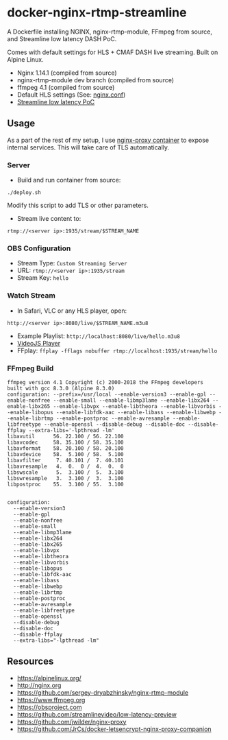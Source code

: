 # docker-nginx-rtmp-streamline
A Dockerfile installing NGINX, nginx-rtmp-module, FFmpeg from source, and Streamline low latency DASH PoC.

Comes with default settings for HLS + CMAF DASH live streaming. Built on Alpine Linux.


* Nginx 1.14.1 (compiled from source)
* nginx-rtmp-module dev branch (compiled from source)
* ffmpeg 4.1 (compiled from source)
* Default HLS settings (See: [nginx.conf](nginx.conf))
* [Streamline low latency PoC](https://github.com/streamlinevideo/low-latency-preview)


## Usage

As a part of the rest of my setup, I use [nginx-proxy container](https://github.com/JrCs/docker-letsencrypt-nginx-proxy-companion) to expose internal services. This will take care of TLS automatically.

### Server

* Build and run container from source:
```
./deploy.sh
```

Modify this script to add TLS or other parameters.

* Stream live content to:
```
rtmp://<server ip>:1935/stream/$STREAM_NAME
```

### OBS Configuration
* Stream Type: `Custom Streaming Server`
* URL: `rtmp://<server ip>:1935/stream`
* Stream Key: `hello`

### Watch Stream
* In Safari, VLC or any HLS player, open:
```
http://<server ip>:8080/live/$STREAM_NAME.m3u8
```
* Example Playlist: `http://localhost:8080/live/hello.m3u8`
* [VideoJS Player](https://video-dev.github.io/hls.js/stable/demo/?src=http%3A%2F%2Flocalhost%3A8080%2Flive%2Fhello.m3u8)
* FFplay: `ffplay -fflags nobuffer rtmp://localhost:1935/stream/hello`

### FFmpeg Build

```
ffmpeg version 4.1 Copyright (c) 2000-2018 the FFmpeg developers
built with gcc 8.3.0 (Alpine 8.3.0)
configuration: --prefix=/usr/local --enable-version3 --enable-gpl --enable-nonfree --enable-small --enable-libmp3lame --enable-libx264 --enable-libx265 --enable-libvpx --enable-libtheora --enable-libvorbis --enable-libopus --enable-libfdk-aac --enable-libass --enable-libwebp --enable-librtmp --enable-postproc --enable-avresample --enable-libfreetype --enable-openssl --disable-debug --disable-doc --disable-ffplay --extra-libs='-lpthread -lm'
libavutil      56. 22.100 / 56. 22.100
libavcodec     58. 35.100 / 58. 35.100
libavformat    58. 20.100 / 58. 20.100
libavdevice    58.  5.100 / 58.  5.100
libavfilter     7. 40.101 /  7. 40.101
libavresample   4.  0.  0 /  4.  0.  0
libswscale      5.  3.100 /  5.  3.100
libswresample   3.  3.100 /  3.  3.100
libpostproc    55.  3.100 / 55.  3.100


configuration:
  --enable-version3
  --enable-gpl
  --enable-nonfree
  --enable-small
  --enable-libmp3lame
  --enable-libx264
  --enable-libx265
  --enable-libvpx
  --enable-libtheora
  --enable-libvorbis
  --enable-libopus
  --enable-libfdk-aac
  --enable-libass
  --enable-libwebp
  --enable-librtmp
  --enable-postproc
  --enable-avresample
  --enable-libfreetype
  --enable-openssl
  --disable-debug
  --disable-doc
  --disable-ffplay
  --extra-libs="-lpthread -lm"

```

## Resources
* https://alpinelinux.org/
* http://nginx.org
* https://github.com/sergey-dryabzhinsky/nginx-rtmp-module
* https://www.ffmpeg.org
* https://obsproject.com
* https://github.com/streamlinevideo/low-latency-preview
* https://github.com/jwilder/nginx-proxy
* https://github.com/JrCs/docker-letsencrypt-nginx-proxy-companion

